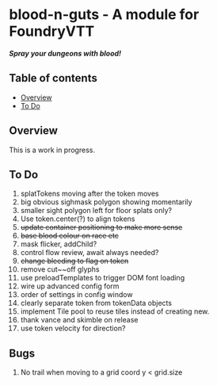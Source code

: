 
# blood-n-guts - A module for FoundryVTT
***Spray your dungeons with blood!***

## Table of contents
* [Overview](#overview)
* [To Do](#to-do)

## Overview
This is a work in progress.

## To Do
1. splatTokens moving after the token moves
1. big obvious sighmask polygon showing momentarily
1. smaller sight polygon left for floor splats only?
1. Use token.center(?) to align tokens
1. ~~update container positioning to make more sense~~
1. ~~base blood colour on race etc~~
1. mask flicker, addChild?
1. control flow review, await always needed?
1. ~~change bleeding to flag on token~~
1. remove cut~~off glyphs
1. use preloadTemplates to trigger DOM font loading
1. wire up advanced config form
1. order of settings in config window
1. clearly separate token from tokenData objects
1. implement Tile pool to reuse tiles instead of creating new.
1. thank vance and skimble on release
1. use token velocity for direction?

## Bugs
1. No trail when moving to a grid coord y < grid.size